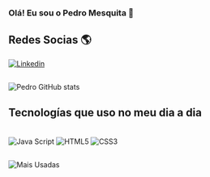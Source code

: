 ### Olá! Eu sou o Pedro Mesquita 👋

## Redes Socias 🌎
[![Linkedin](https://img.shields.io/badge/LinkedIn-0077B5?style=for-the-badge&logo=linkedin&logoColor=white)](https://www.linkedin.com/in/pedro-mesquita-46222234a/)


##
![Pedro GitHub stats](https://github-readme-stats.vercel.app/api?username=PedroMesquitaDev&show_icons=true&theme=dark)
##
## Tecnologías que uso no meu dia a dia 

<div style="display: inline_block"><br>


<img align="center" alt="Java Script" src="https://img.shields.io/badge/JavaScript-F7DF1E?style=for-the-badge&logo=javascript&logoColor=black">
<img align="center" alt="HTML5" src="https://img.shields.io/badge/HTML5-E34F26?style=for-the-badge&logo=html5&logoColor=white">
<img align="center" alt="CSS3" src="https://img.shields.io/badge/CSS3-1572B6?style=for-the-badge&logo=css3&logoColor=white">

</div>

##

![Mais Usadas](https://github-readme-stats.vercel.app/api/top-langs/?username=PedroMesquitaDev&layout=compact)
